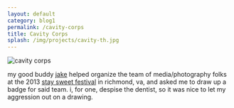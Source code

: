 ```yaml
---
layout: default
category: blog1
permalink: /cavity-corps
title: Cavity Corps
splash: /img/projects/cavity-th.jpg
---
```


![cavity corps](../img/projects/cavity.jpg)

my good buddy [jake](http://jakecunninghamphoto.tumblr.com/) helped organize the team of media/photography folks at the 2013 [stay sweet festival](http://staysweetrva.wordpress.com/) in richmond, va, and asked me to draw up a badge for said team. i, for one, despise the dentist, so it was nice to let my aggression out on a drawing.